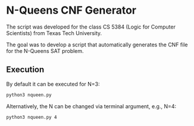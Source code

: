 # N-Queens CNF Generator

The script was developed for the class CS 5384 (Logic for Computer Scientists) from Texas Tech University.

The goal was to develop a script that automatically generates the CNF file for the N-Queens SAT problem.

## Execution

By default it can be executed for N=3:

```bash
python3 nqueen.py
```

Alternatively, the N can be changed via terminal argument, e.g., N=4:
```bash
python3 nqueen.py 4
```

